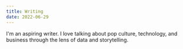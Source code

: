 ```yaml
---
title: Writing
date: 2022-06-29
---
```


I'm an aspiring writer. I love talking about pop culture, technology, and business through the lens of data and storytelling. 

